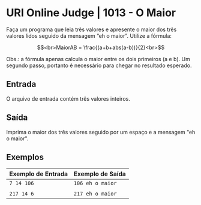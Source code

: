 # URI Online Judge | 1013 - O Maior
Faça um programa que leia três valores e apresente o maior dos três valores lidos seguido da mensagem “eh o maior”. Utilize a fórmula:

$$<br>MaiorAB = \frac{(a+b+abs(a-b))}{2}<br>$$

Obs.: a fórmula apenas calcula o maior entre os dois primeiros (a e b). Um segundo passo, portanto é necessário para chegar no resultado esperado.

## Entrada
O arquivo de entrada contém três valores inteiros.

## Saída
Imprima o maior dos três valores seguido por um espaço e a mensagem "eh o maior".

## Exemplos
|Exemplo de Entrada|Exemplo de Saída|
|-|-|
|`7 14 106`|`106 eh o maior`|
|||
|`217 14 6`|`217 eh o maior`|